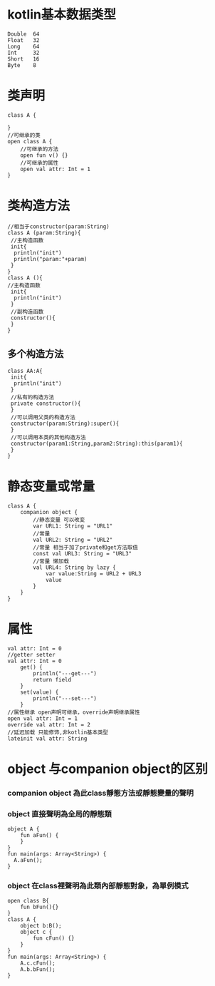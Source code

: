 # kotlin基本数据类型
```kotiln
Double  64
Float	32
Long    64
Int     32
Short	16
Byte    8
```
# 类声明
```kotiln
class A {

}
//可继承的类
open class A {
    //可继承的方法
    open fun v() {}
    //可继承的属性
    open val attr: Int = 1
}
```

# 类构造方法
```kotiln
//相当于constructor(param:String)
class A (param:String){
 //主构造函数
 init{
  println("init")
  println("param:"+param)
 }
}
class A (){
//主构造函数
 init{
  println("init")
 }
 //副构造函数
 constructor(){
 }
}
```
## 多个构造方法
```kotiln
class AA:A{
 init{
  println("init")
 }
 //私有的构造方法
 private constructor(){
 }
 //可以调用父类的构造方法
 constructor(param:String):super(){
 }
 //可以调用本类的其他构造方法
 constructor(param1:String,param2:String):this(param1){
 }
}
```

# 静态变量或常量
```kotiln
class A {
    companion object {
        //静态变量 可以改变
        var URL1: String = "URL1"
        //常量
        val URL2: String = "URL2"
        //常量 相当于加了private和get方法取值
        const val URL3: String = "URL3"
        //常量 懒加载
        val URL4: String by lazy {
            var value:String = URL2 + URL3
            value
        }
    }
}
```

# 属性
```kotiln
val attr: Int = 0
//getter setter
val attr: Int = 0
    get() {
        println("---get---")
        return field
    }
    set(value) {
        println("---set---")
    }
//属性继承 open声明可继承，override声明继承属性
open val attr: Int = 1
override val attr: Int = 2
//延迟加载 只能修饰,非kotlin基本类型
lateinit val attr: String
```

# object 与companion object的区别
### companion object 為此class靜態方法或靜態變量的聲明
### object 直接聲明為全局的靜態類
```kotiln
object A {
    fun aFun() {
    }
}
fun main(args: Array<String>) {
  A.aFun();
}
```
### object 在class裡聲明為此類內部靜態對象，為單例模式
```kotiln
open class B{
    fun bFun(){}
}
class A {
    object b:B();
    object c {
        fun cFun() {}
    }
}
fun main(args: Array<String>) {
    A.c.cFun();
    A.b.bFun();
}
```
